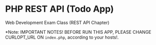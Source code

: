 # PHP REST API (Todo App)
Web Development Exam Class (REST API Chapter)

*Note: IMPORTANT NOTES! BEFORE RUN THIS APP, PLEASE CHANGE CURLOPT_URL ON `index.php`, according to your hosts!.